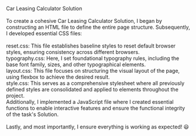 Car Leasing Calculator Solution<br>
<br>
To create a cohesive Car Leasing Calculator Solution, I began by constructing an HTML file to define the entire page structure. Subsequently, I developed essential CSS files:<br>
<br>
reset.css: This file establishes baseline styles to reset default browser styles, ensuring consistency across different browsers.<br>
typography.css: Here, I set foundational typography rules, including the base font family, sizes, and other typographical elements.<br>
layout.css: This file focuses on structuring the visual layout of the page, using flexbox to achieve the desired result.<br>
style.css: This serves as a comprehensive stylesheet where all previously defined styles are consolidated and applied to elements throughout the project.<br>
Additionally, I implemented a JavaScript file where I created essential functions to enable interactive features and ensure the functional integrity of the task's Solution.<br>
<br>
Lastly, and most importantly, I ensure everything is working as expected! 😃

